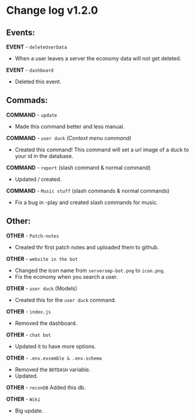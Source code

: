 # Change log v1.2.0

## Events:

**EVENT** - ```deleteUserData```
- When a user leaves a server the economy data will not get deleted.

**EVENT** - ```dashboard```
- Deleted this event.

## Commads:

**COMMAND** - ```update```
- Made this command better and less manual.

**COMMAND** - ```user duck``` *(Context menu command)*
- Created this command! This command will set a url image of a duck to your id in the database.

**COMMAND** - ```report``` (slash command & normal command)
- Updated / created.

**COMMAND** - ```Music stuff``` (slash commands & normal commands)
- Fix a bug in -play and created slash commands for music.

## Other:

**OTHER** - ```Patch-notes```
- Created thr first patch notes and uploaded them to github.

**OTHER** - ```website in the bot```
- Changed the icon name from `serversmp-bot.png` to `icon.png`.
- Fix the economy when you search a user.

**OTHER** - ```user duck``` (Models)
- Created this for the `user duck` command.

**OTHER** - ```index.js```
- Removed the dashboard.

**OTHER** - ```chat bot```
- Updated it to have more options.

**OTHER** - ```.env.exsemble & .env.schema```
- Removed the `BOTDASH` variable.
- Updated.

**OTHER** - ```reconDB```
Added this db.

**OTHER** - ```Wiki```
- Big update.
